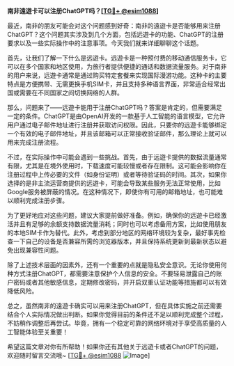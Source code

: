 **南非遠遊卡可以注册ChatGPT吗？[[TG💪+ @esim1088](https://t.me/s/esim1088)]**

最近，南非的朋友可能会对这个问题感到好奇：南非的遠遊卡是否能够用来注册ChatGPT？这个问题其实涉及到几个方面，包括远遊卡的功能、ChatGPT的注册要求以及一些实际操作中的注意事项。今天我们就来详细聊聊这个话题。

首先，让我们了解一下什么是远遊卡。远遊卡是一种预付费的移动通信服务卡，它可以在多个国家和地区使用，为旅行者提供便捷的通话和数据流量服务。对于南非的用户来说，远遊卡通常是通过购买特定套餐来实现国际漫游功能。这种卡的主要特点是方便携带、无需更换手机SIM卡，并且支持多种语言界面，非常适合经常出国或需要在不同国家之间切换网络的人群。

那么，问题来了——远遊卡能用于注册ChatGPT吗？答案是肯定的，但需要满足一定的条件。ChatGPT是由OpenAI开发的一款基于人工智能的语言模型，它允许用户通过电子邮件地址进行注册并获取访问权限。因此，只要你的远遊卡能够绑定一个有效的电子邮件地址，并且该邮箱可以正常接收验证邮件，那么理论上就可以用来完成注册流程。

不过，在实际操作中可能会遇到一些挑战。首先，由于远遊卡提供的数据流量通常有限，尤其是在境外使用时，下载速度可能较慢或者存在限制。这可能会影响你在注册过程中上传必要的文件（如身份证明）或者等待验证码的时间。其次，如果你选择的是非主流运营商提供的远遊卡，可能会导致某些服务无法正常使用，比如Google服务被屏蔽的情况。在这种情况下，即使你有可用的邮箱地址，也可能难以顺利完成注册步骤。

为了更好地应对这些问题，建议大家提前做好准备。例如，确保你的远遊卡已经激活并且有足够的余额支持数据流量消耗；同时也可以考虑备用方案，比如使用朋友的本地SIM卡作为替代。此外，考虑到部分地区的网络环境较为复杂，最好事先检查一下自己的设备是否兼容所需的浏览器版本，并且保持系统更新到最新状态以避免出现兼容性问题。

除了上述技术层面的因素外，还有一个重要的点就是隐私安全意识。无论你使用何种方式注册ChatGPT，都需要注意保护个人信息的安全。不要轻易泄露自己的账户密码或者其他敏感信息，定期修改密码，并开启双重认证功能等措施都可以有效降低风险。

总之，虽然南非的遠遊卡确实可以用来注册ChatGPT，但在具体实施之前还需要结合个人实际情况做出判断。如果你觉得目前的条件还不足以顺利完成整个过程，不妨稍作调整后再尝试。毕竟，拥有一个稳定可靠的网络环境对于享受高质量的人工智能体验至关重要！

希望这篇文章对你有所帮助！如果你还有其他关于远遊卡或者ChatGPT的问题，欢迎随时留言交流哦~ [[TG💪+ @esim1088](https://t.me/s/esim1088) ![Image](https://i.postimg.cc/4NQfJmqS/Snipaste-2025-05-13-00-14-12.png)]